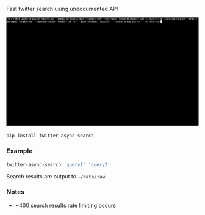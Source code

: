 Fast twitter search using undocumented API

![](assets/example.gif)

```bash
pip install twitter-async-search
```

### Example
```bash
twitter-async-search 'query1' 'query2' 
```
Search results are output to `~/data/raw`

### Notes
- ~400 search results rate limiting occurs
